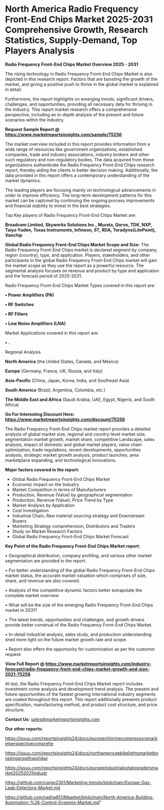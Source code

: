# North America Radio Frequency Front-End Chips Market 2025-2031 Comprehensive Growth, Research Statistics, Supply-Demand,  Top Players Analysis

<Strong> Radio Frequency Front-End Chips Market Overview 2025 - 2031</strong>

The rising technology in Radio Frequency Front-End Chips Market is also depicted in this research report. Factors that are boosting the growth of the market, and giving a positive push to thrive in the global market is explained in detail.

Furthermore, the report highlights on emerging trends, significant drivers, challenges, and opportunities, providing all necessary data for thriving in the industry. This report market research offers a comprehensive perspective, including an in-depth analysis of the present and future scenarios within the industry.

<strong>Request Sample Report @ <a href=https://www.marketreportsinsights.com/sample/75256>https://www.marketreportsinsights.com/sample/75256</a></strong>

The market overview included in this report provides information from a wide range of resources like government organizations, established companies, trade and industry associations, industry brokers and other such regulatory and non-regulatory bodies. The data acquired from these organizations authenticate the Radio Frequency Front-End Chips research report, thereby aiding the clients in better decision making. Additionally, the data provided in this report offers a contemporary understanding of the market dynamics.

The leading players are focusing mainly on technological advancements in order to improve efficiency. The long-term development patterns for this market can be captured by continuing the ongoing process improvements and financial stability to invest in the best strategies.

Top Key players of Radio Frequency Front-End Chips Market are:

<strong>Broadcom Limited, Skyworks Solutions Inc., Murata, Qorvo, TDK, NXP, Taiyo Yuden, Texas Instruments, Infineon, ST, RDA, Teradyne(LitePoint), Vanchip</strong>

<strong><b>Global Radio Frequency Front-End Chips Market Scope and Size:</b></strong>
The Radio Frequency Front-End Chips market is declared segment by company, region (country), type, and application. Players, stakeholders, and other participants in the global Radio Frequency Front-End Chips market will gain the market scope as they use the report as a powerful resource. The segmental analysis focuses on revenue and product by type and application and the forecast period of 2025-2031.

Radio Frequency Front-End Chips Market Types covered in this report are:

<strong>• Power Amplifiers (PA)

• RF Switches

• RF Filters

• Low Noise Amplifiers (LNA)</strong>

Market Applications covered in this report are:

<strong>• .</strong> 

Regional Analysis

<strong>North America</strong> (the United States, Canada, and Mexico)

<strong>Europe</strong> (Germany, France, UK, Russia, and Italy)

<strong>Asia-Pacific</strong> (China, Japan, Korea, India, and Southeast Asia)

<strong>South America</strong> (Brazil, Argentina, Colombia, etc.)

<strong>The Middle East and Africa</strong> (Saudi Arabia, UAE, Egypt, Nigeria, and South Africa)

<strong>Go For Interesting Discount Here: <a href=https://www.marketreportsinsights.com/discount/75256>https://www.marketreportsinsights.com/discount/75256</a></strong>

The Radio Frequency Front-End Chips market report provides a detailed analysis of global market size, regional and country-level market size, segmentation market growth, market share, competitive Landscape, sales analysis, impact of domestic and global market players, value chain optimization, trade regulations, recent developments, opportunities analysis, strategic market growth analysis, product launches, area marketplace expanding, and technological innovations.

<strong><b>Major factors covered in the report:</b></strong>
<ul>
  <li>Global Radio Frequency Front-End Chips Market </li>
  <li>Economic Impact on the Industry</li>
  <li>Market Competition in terms of Manufacturers</li>
  <li>Production, Revenue (Value) by geographical segmentation</li>
  <li>Production, Revenue (Value), Price Trend by Type</li>
  <li>Market Analysis by Application</li>
  <li>Cost Investigation</li>
  <li>Industrial Chain, Raw material sourcing strategy and Downstream Buyers</li>
  <li>Marketing Strategy comprehension, Distributors and Traders</li>
  <li>Study on Market Research Factors</li>
  <li>Global Radio Frequency Front-End Chips Market Forecast</li>
</ul>

<strong><b>Key Point of the Radio Frequency Front-End Chips Market report:</b></strong>

• Geographical distribution, company profiling, and various other market segmentation are provided in the report.

• For better understanding of the global Radio Frequency Front-End Chips market status, the accurate market valuation which comprises of size, share, and revenue are also covered.

• Analysis of the competitive dynamic factors better extrapolate the complete market overview

• What will be the size of the emerging Radio Frequency Front-End Chips market in 2031?

• The latest trends, opportunities and challenges, and growth drivers provide better construal of the Radio Frequency Front-End Chips Market.

• In-detail industrial analysis, sales study, and production understanding shed more light on the future market growth rate and scope.

• Report also offers the opportunity for customization as per the customer request.

<strong><b>View Full Report @ <a href=https://www.marketreportsinsights.com/industry-forecast/radio-frequency-front-end-chips-market-growth-and-size-2021-75256>https://www.marketreportsinsights.com/industry-forecast/radio-frequency-front-end-chips-market-growth-and-size-2021-75256</a></b></strong>


At last, the Radio Frequency Front-End Chips Market report includes investment come analysis and development trend analysis. The present and future opportunities of the fastest growing international industry segments are coated throughout this report. This report additionally presents product specification, manufacturing method, and product cost structure, and price structure.

<strong>Contact Us:</strong>
sales@marketreportsinsights.com

<strong>Our other reports:</strong>

<a href=https://issuu.com/reportsinsights24/docs/europechlorinecompressorsmarketperspectivecomprehe>https://issuu.com/reportsinsights24/docs/europechlorinecompressorsmarketperspectivecomprehe</a>

<a href=https://issuu.com/reportsinsights24/docs/northamericaebikelightsmarketboostinggrowthworldwi>https://issuu.com/reportsinsights24/docs/northamericaebikelightsmarketboostinggrowthworldwi</a>

<a href=https://issuu.com/reportsinsights24/docs/europeindustrialpotatogradersmarket20252031industr>https://issuu.com/reportsinsights24/docs/europeindustrialpotatogradersmarket20252031industr</a>

<a href=https://github.com/cargo2301/Marketing-trends/blob/main/Europe-Gas-Leak-Detectors-Market.md>https://github.com/cargo2301/Marketing-trends/blob/main/Europe-Gas-Leak-Detectors-Market.md</a>

<a href=https://github.com/radha651/Maarket/blob/main/North-America-Building-Automation-%26-Control-Systems-Market.md>https://github.com/radha651/Maarket/blob/main/North-America-Building-Automation-%26-Control-Systems-Market.md</a>"
